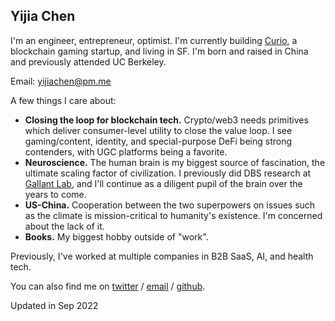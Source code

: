 ## **Yijia Chen**

I'm an engineer, entrepreneur, optimist. I'm currently building [Curio](https://www.curio.gg/), a blockchain gaming startup, and living in SF. I'm born and raised in China and previously attended UC Berkeley.

Email: yijiachen@pm.me

A few things I care about:

- **Closing the loop for blockchain tech.** Crypto/web3 needs primitives which deliver consumer-level utility to close the value loop. I see gaming/content, identity, and special-purpose DeFi being strong contenders, with UGC platforms being a favorite.
- **Neuroscience.** The human brain is my biggest source of fascination, the ultimate scaling factor of civilization. I previously did DBS research at [Gallant Lab](https://gallantlab.org/), and I'll continue as a diligent pupil of the brain over the years to come.
- **US-China.** Cooperation between the two superpowers on issues such as the climate is mission-critical to humanity's existence. I'm concerned about the lack of it.
- **Books.** My biggest hobby outside of "work".

Previously, I've worked at multiple companies in B2B SaaS, AI, and health tech.

You can also find me on [twitter](https://twitter.com/0x1plus) / [email](mailto:yijiachen@pm.me) / [github](https://github.com/Yijia-Chen).

Updated in Sep 2022
